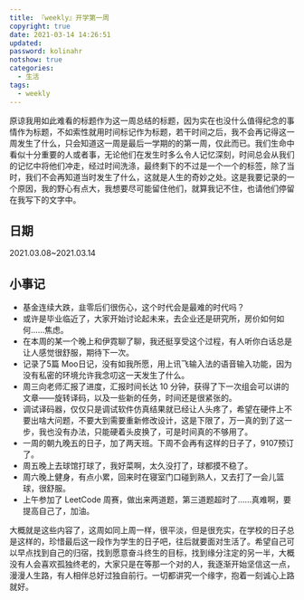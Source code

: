 ```yaml
---
title: 『weekly』开学第一周
copyright: true
date: 2021-03-14 14:26:51
updated:
password: kolinahr
notshow: true
categories:
  - 生活
tags:
  - weekly
---
```


原谅我用如此难看的标题作为这一周总结的标题，因为实在也没什么值得纪念的事情作为标题，不如索性就用时间标记作为标题，若干时间之后，我不会再记得这一周发生了什么，只会知道这一周是最后一学期的的第一周，仅此而已。我们生命中看似十分重要的人或者事，无论他们在发生时多么令人记忆深刻，时间总会从我们的记忆中将他们冲走，经过时间洗涤，最终剩下的不过是一个一个的标签，除了当时，我们不会再知道当时发生了什么，这就是人生的奇妙之处。这是我要记录的一个原因，我的野心有点大，我想要尽可能留住他们，就算我记不住，也请他们停留在我写下的文字中。

## 日期

2021.03.08~2021.03.14

## 小事记

+ 基金连续大跌，韭零后们很伤心，这个时代会是最难的时代吗？
+ 或许是毕业临近了，大家开始讨论起未来，去企业还是研究所，房价如何如何……焦虑。
+ 在本周的某一个晚上和伊霓聊了聊，我还挺享受这个过程，有人听你白话总是让人感觉很舒服，期待下一次。
+ 记录了5篇 Moo日记，没有如我所愿，用上讯飞输入法的语音输入功能，因为没有私密的环境允许我念叨这一天发生了什么。
+ 周三向老师汇报了进度，汇报时间长达 10 分钟，获得了下一次组会可以讲的文章——旋转译码，以及一些新的任务，时间还是很紧张的。
+ 调试译码器，仅仅只是调试软件仿真结果就已经让人头疼了，希望在硬件上不要出啥大问题，不要大到需要重新修改设计，这是下限了，万一真的到了这一步，我也没有办法，只能硬着头皮换了，可是时间真的不够用了。
+ 一周的朝九晚五的日子，加了两天班。下周不会再有这样的日子了，9107预订了。
+ 周五晚上去球馆打球了，我好菜啊，太久没打了，球都摸不稳了。
+ 周六晚上健身，有点小累，回来时在寝室门口碰到熟人，又去打了一会儿篮球，很舒服。
+ 上午参加了 LeetCode 周赛，做出来两道题，第三道题超时了……真难啊，要提高自己了，加油。

<!--more-->

大概就是这些内容了，这周如同上周一样，很平淡，但是很充实，在学校的日子总是这样的，珍惜最后这一段作为学生的日子吧，往后就要面对生活了。希望自己可以早点找到自己的归宿，找到愿意奋斗终生的目标，找到缘分注定的另一半，大概没有人会喜欢孤独终老的，大家只是在等那一个对的人，我逐渐开始坚信这一点，漫漫人生路，有人相伴总好过独自前行。一切都讲究一个缘字，抱着一刻诚心上路就好。